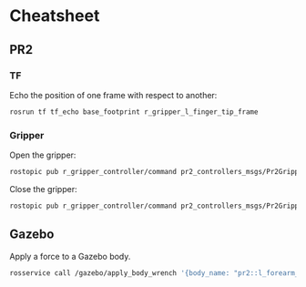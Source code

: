 # Cheatsheet

## PR2

### TF

Echo the position of one frame with respect to another:

```bash
rosrun tf tf_echo base_footprint r_gripper_l_finger_tip_frame
```

### Gripper

Open the gripper:

```bash
rostopic pub r_gripper_controller/command pr2_controllers_msgs/Pr2GripperCommand "{position: 0.088, max_effort: 100.0}"
```

Close the gripper:

```bash
rostopic pub r_gripper_controller/command pr2_controllers_msgs/Pr2GripperCommand "{position: 0.0, max_effort: 100.0}"
```

## Gazebo

Apply a force to a Gazebo body.

```bash
rosservice call /gazebo/apply_body_wrench '{body_name: "pr2::l_forearm_roll_link", reference_frame: "pr2::l_forearm_roll_link", wrench: { force: { x: 0, y: 0, z: -50.0 } }, start_time: 10000000000, duration: 1000000000 }'
```
